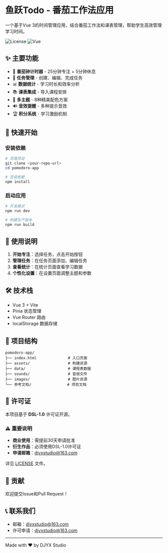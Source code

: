 # 鱼跃Todo - 番茄工作法应用

一个基于Vue 3的时间管理应用，结合番茄工作法和课表管理，帮助学生高效管理学习时间。

![License](https://img.shields.io/badge/License-DSL--1.0-blue.svg)
![Vue](https://img.shields.io/badge/Vue-3.0-green.svg)

## ✨ 主要功能

- 🍅 **番茄钟计时器** - 25分钟专注 + 5分钟休息
- 📝 **任务管理** - 创建、编辑、完成任务
- 📊 **数据统计** - 学习时长和效率分析
- 📚 **课表集成** - 导入课程安排
- 🎨 **多主题** - 8种精美配色方案
- 🔊 **音效提醒** - 多种提示音效
- 🏆 **积分系统** - 学习激励机制

## 🚀 快速开始

### 安装依赖

```powershell
# 克隆项目
git clone <your-repo-url>
cd pomodoro-app

# 安装依赖
npm install
```

### 启动应用

```powershell
# 开发模式
npm run dev

# 构建生产版本
npm run build
```

## 📖 使用说明

1. **开始专注**：选择任务，点击开始按钮
2. **管理任务**：在任务页面添加、编辑任务
3. **查看统计**：在统计页面查看学习数据
4. **个性化设置**：在设置页面调整主题和参数

## 🛠️ 技术栈

- Vue 3 + Vite
- Pinia 状态管理
- Vue Router 路由
- localStorage 数据存储

## 📁 项目结构

```
pomodoro-app/
├── index.html              # 入口页面
├── assets/                 # 构建资源
├── data/                   # 课程表数据
├── sounds/                 # 音效文件
├── images/                 # 图片资源
└── 参考文档/                # 项目文档
```

## 📄 许可证

本项目基于 **DSL-1.0** 许可证开源。

### ⚠️ 重要说明

- **商业使用**：需提前30天申请批准
- **衍生作品**：必须使用DSL-1.0许可证
- **申请邮箱**：djyxstudio@163.com

详见 [LICENSE](./LICENSE) 文件。

## 🤝 贡献

欢迎提交Issue和Pull Request！

## 📞 联系我们

- 邮箱：djyxstudio@163.com
- 许可申请：djyxstudio@163.com

---

Made with ❤️ by DJYX Studio
